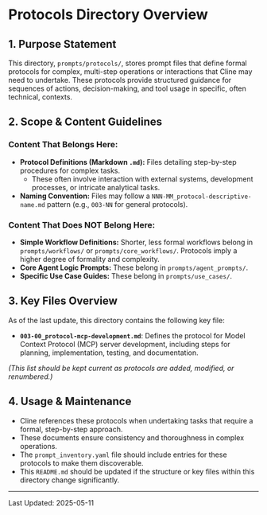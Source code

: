 # Protocols Directory Overview

## 1. Purpose Statement

This directory, `prompts/protocols/`, stores prompt files that define formal protocols for complex, multi-step operations or interactions that Cline may need to undertake. These protocols provide structured guidance for sequences of actions, decision-making, and tool usage in specific, often technical, contexts.

## 2. Scope & Content Guidelines

### Content That Belongs Here:
*   **Protocol Definitions (Markdown `.md`):** Files detailing step-by-step procedures for complex tasks.
    *   These often involve interaction with external systems, development processes, or intricate analytical tasks.
*   **Naming Convention:** Files may follow a `NNN-MM_protocol-descriptive-name.md` pattern (e.g., `003-NN` for general protocols).

### Content That Does NOT Belong Here:
*   **Simple Workflow Definitions:** Shorter, less formal workflows belong in `prompts/workflows/` or `prompts/core_workflows/`. Protocols imply a higher degree of formality and complexity.
*   **Core Agent Logic Prompts:** These belong in `prompts/agent_prompts/`.
*   **Specific Use Case Guides:** These belong in `prompts/use_cases/`.

## 3. Key Files Overview

As of the last update, this directory contains the following key file:

*   **`003-00_protocol-mcp-development.md`**: Defines the protocol for Model Context Protocol (MCP) server development, including steps for planning, implementation, testing, and documentation.

*(This list should be kept current as protocols are added, modified, or renumbered.)*

## 4. Usage & Maintenance

*   Cline references these protocols when undertaking tasks that require a formal, step-by-step approach.
*   These documents ensure consistency and thoroughness in complex operations.
*   The `prompt_inventory.yaml` file should include entries for these protocols to make them discoverable.
*   This `README.md` should be updated if the structure or key files within this directory change significantly.

---
Last Updated: 2025-05-11
